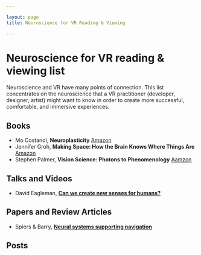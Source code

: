 ```yaml
---

layout: page
title: Neuroscience for VR Reading & Viewing

---
```

# Neuroscience for VR reading & viewing list

Neuroscience and VR have many points of connection. This list concentrates on the neuroscience that a VR practitioner
(developer, designer, artist) might want to know in order to create more successful, comfortable, and immersive experiences.

## Books
- Mo Costandi, **Neuroplasticity** [Amazon](https://www.amazon.com/dp/B01KL49YII/ref=dp-kindle-redirect?_encoding=UTF8&btkr=1)
- Jennifer Groh, **Making Space: How the Brain Knows Where Things Are** [Amazon](https://www.amazon.com/Making-Space-Brain-Knows-Things-ebook/dp/B00OUP1Q36/ref=sr_1_2)
- Stephen Palmer, **Vision Science: Photons to Phenomenology** [Aamzon](https://www.amazon.com/Vision-Science-Phenomenology-Stephen-Palmer/dp/0262161834/ref=sr_1_1)

## Talks and Videos
- David Eagleman, [**Can we create new senses for humans?**](https://www.ted.com/talks/david_eagleman_can_we_create_new_senses_for_humans?language=en)

## Papers and Review Articles
- Spiers & Barry, **[Neural systems supporting navigation](https://drive.google.com/open?id=0B3D6TYvnvh2EeHpuajBIN3pPVkpIMWFXcmtxZFdmZVV6TG1V)**

## Posts

